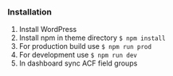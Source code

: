 ### Installation
1. Install WordPress
2. Install npm in theme directory `$ npm install`
3. For production build use `$ npm run prod`
4. For development use `$ npm run dev`
5. In dashboard sync ACF field groups